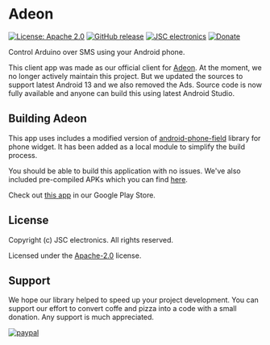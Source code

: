 # Adeon
[![License: Apache 2.0](https://img.shields.io/badge/license-Apache--2.0-green.svg)](https://github.com/JSC-electronics/adeon_client_android/blob/main/LICENSE)
[![GitHub release](https://img.shields.io/github/release/JSC-electronics/adeon_client_android.svg?maxAge=3600)](https://github.com/JSC-electronics/adeon_client_android/releases)
[![JSC electronics](https://img.shields.io/badge/JSC-electronics-green.svg)](https://www.jsce.cz/)
[![Donate](https://img.shields.io/badge/donate-PayPal-blueviolet.svg)](https://www.paypal.com/cgi-bin/webscr?cmd=_s-xclick&hosted_button_id=SESX9ABM7V8KA&source=url)

Control Arduino over SMS using your Android phone.

This client app was made as our official client for [Adeon](https://github.com/JSC-electronics/Adeon). At the moment, we no longer actively maintain this project. But we updated the sources to support latest Android 13 and we also removed the Ads. Source code is now fully available and anyone can build this using latest Android Studio.

## Building Adeon
This app uses includes a modified version of [android-phone-field](https://github.com/lamudi-gmbh/android-phone-field) library for phone widget. It has been added as a local module to simplify the build process.

You should be able to build this application with no issues. We've also included pre-compiled APKs which you can find [here](https://github.com/JSC-electronics/adeon_client_android/releases/).

Check out [this app](https://play.google.com/store/apps/details?id=cz.jscelectronics.adeon) in our Google Play Store.

## License

Copyright (c) JSC electronics. All rights reserved.

Licensed under the [Apache-2.0](LICENSE) license.

## Support

We hope our library helped to speed up your project development. You can support our effort to convert coffe and pizza into a code with a small donation. Any support is much appreciated.

[![paypal](https://www.paypalobjects.com/en_US/i/btn/btn_donateCC_LG.gif)](https://www.paypal.com/cgi-bin/webscr?cmd=_s-xclick&hosted_button_id=SESX9ABM7V8KA&source=url)
